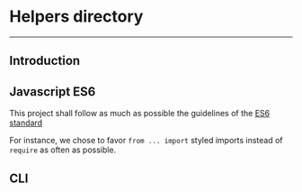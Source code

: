 # Helpers directory
---


## Introduction

## Javascript ES6 

This project shall follow as much as possible the guidelines of the [ES6 standard](https://www.w3schools.com/js/js_es6.asp)

For instance, we chose to favor `from ... import` styled imports instead of `require` as often as possible. 
## CLI


